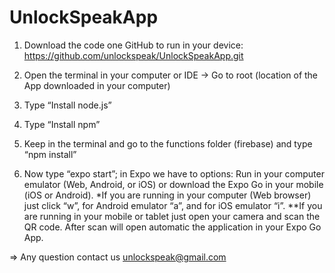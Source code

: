 # UnlockSpeakApp

1)	Download the code one GitHub to run in your device: https://github.com/unlockspeak/UnlockSpeakApp.git  

2)	Open the terminal in your computer or IDE -> Go to root (location of the App downloaded in your computer)

3)	Type “Install node.js”

4)	Type “Install npm”

5)	Keep in the terminal and go to the functions folder (firebase) and type “npm install”
  
6)	Now type “expo start”; in Expo we have to options: Run in your computer emulator (Web, Android, or iOS) or download the Expo Go in your mobile (iOS or Android). 
*If you are running in your computer (Web browser) just click “w”, for Android emulator “a”, and for iOS emulator “i”.
**If you are running in your mobile or tablet just open your camera and scan the QR code. After scan will open automatic the application in your Expo Go App.


=> Any question contact us unlockspeak@gmail.com
